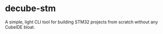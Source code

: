 # decube-stm
A simple, light CLI tool for building STM32 projects from scratch without any CubeIDE bloat.
